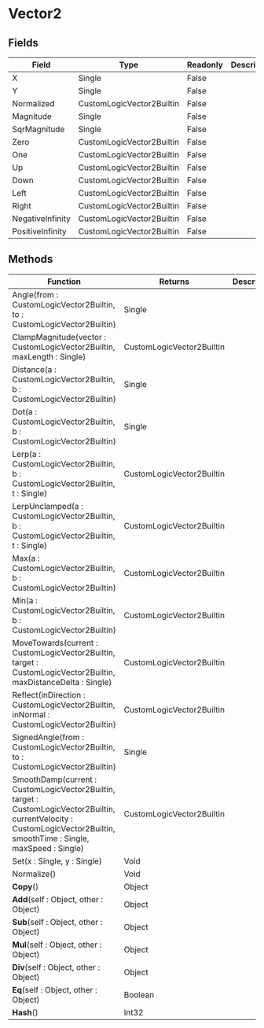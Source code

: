 # Vector2
## Fields
|Field|Type|Readonly|Description|
|---|---|---|---|
|X|Single|False||
|Y|Single|False||
|Normalized|CustomLogicVector2Builtin|False||
|Magnitude|Single|False||
|SqrMagnitude|Single|False||
|Zero|CustomLogicVector2Builtin|False||
|One|CustomLogicVector2Builtin|False||
|Up|CustomLogicVector2Builtin|False||
|Down|CustomLogicVector2Builtin|False||
|Left|CustomLogicVector2Builtin|False||
|Right|CustomLogicVector2Builtin|False||
|NegativeInfinity|CustomLogicVector2Builtin|False||
|PositiveInfinity|CustomLogicVector2Builtin|False||
## Methods
|Function|Returns|Description|
|---|---|---|
|Angle(from : CustomLogicVector2Builtin, to : CustomLogicVector2Builtin)|Single||
|ClampMagnitude(vector : CustomLogicVector2Builtin, maxLength : Single)|CustomLogicVector2Builtin||
|Distance(a : CustomLogicVector2Builtin, b : CustomLogicVector2Builtin)|Single||
|Dot(a : CustomLogicVector2Builtin, b : CustomLogicVector2Builtin)|Single||
|Lerp(a : CustomLogicVector2Builtin, b : CustomLogicVector2Builtin, t : Single)|CustomLogicVector2Builtin||
|LerpUnclamped(a : CustomLogicVector2Builtin, b : CustomLogicVector2Builtin, t : Single)|CustomLogicVector2Builtin||
|Max(a : CustomLogicVector2Builtin, b : CustomLogicVector2Builtin)|CustomLogicVector2Builtin||
|Min(a : CustomLogicVector2Builtin, b : CustomLogicVector2Builtin)|CustomLogicVector2Builtin||
|MoveTowards(current : CustomLogicVector2Builtin, target : CustomLogicVector2Builtin, maxDistanceDelta : Single)|CustomLogicVector2Builtin||
|Reflect(inDirection : CustomLogicVector2Builtin, inNormal : CustomLogicVector2Builtin)|CustomLogicVector2Builtin||
|SignedAngle(from : CustomLogicVector2Builtin, to : CustomLogicVector2Builtin)|Single||
|SmoothDamp(current : CustomLogicVector2Builtin, target : CustomLogicVector2Builtin, currentVelocity : CustomLogicVector2Builtin, smoothTime : Single, maxSpeed : Single)|CustomLogicVector2Builtin||
|Set(x : Single, y : Single)|Void||
|Normalize()|Void||
|__Copy__()|Object||
|__Add__(self : Object, other : Object)|Object||
|__Sub__(self : Object, other : Object)|Object||
|__Mul__(self : Object, other : Object)|Object||
|__Div__(self : Object, other : Object)|Object||
|__Eq__(self : Object, other : Object)|Boolean||
|__Hash__()|Int32||
